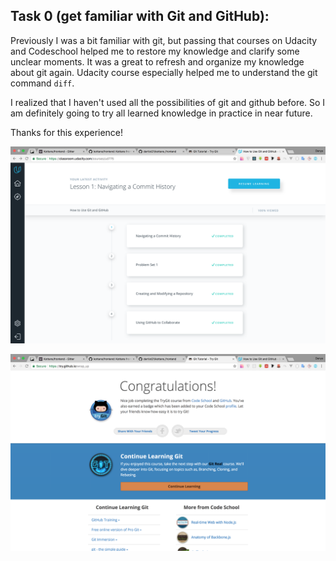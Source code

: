 ## Task 0 (get familiar with Git and GitHub):

Previously I was a bit familiar with git, but passing that courses on Udacity
and Codeschool helped me to restore my knowledge and clarify some unclear
moments. It was a great to refresh and organize my knowledge about git again.
Udacity course especially helped me to understand the git command `diff`.

I realized that I haven't used all the possibilities of git and github before.
So I am definitely going to try all learned knowledge in practice in near
future.

Thanks for this experience!

![Udacity Git](task_0/udacity_git.png)

![Codeschool Git](task_0/codeschool_git.png)
